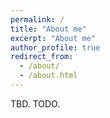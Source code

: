 ```yaml
---
permalink: /
title: "About me"
excerpt: "About me"
author_profile: true
redirect_from: 
  - /about/
  - /about.html
---
```


TBD. TODO.
